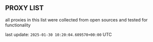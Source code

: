 ## PROXY LIST

all proxies in this list were collected from open sources and tested for functionality

last update: `2025-01-30 10:20:04.609570+00:00` UTC